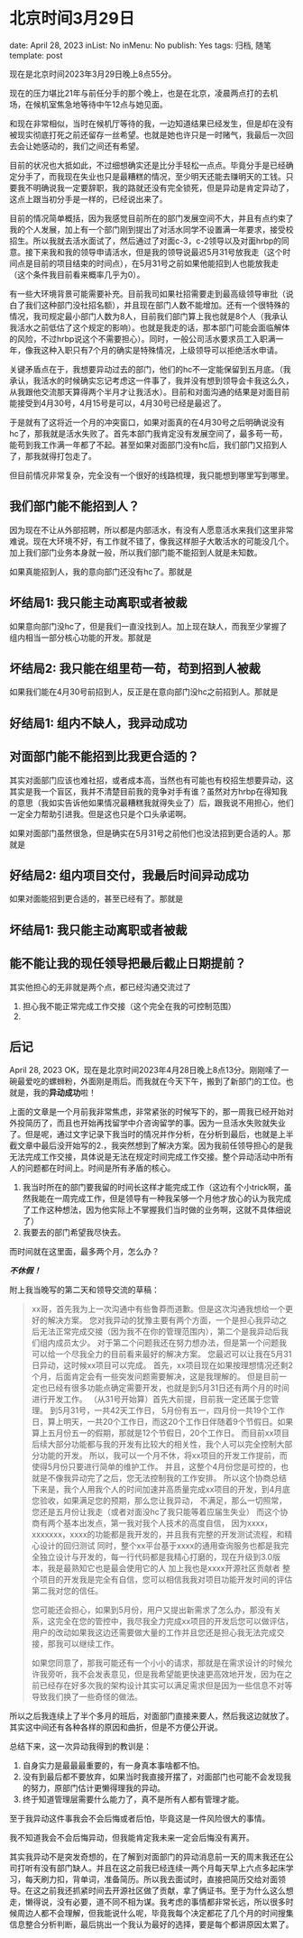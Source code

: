# 北京时间3月29日

date: April 28, 2023
inList: No
inMenu: No
publish: Yes
tags: 归档, 随笔
template: post

现在是北京时间2023年3月29日晚上8点55分。

现在的压力堪比21年与前任分手的那个晚上，也是在北京，凌晨两点打的去机场，在候机室焦急地等待中午12点与她见面。

和现在非常相似，当时在候机厅等待的我，一边知道结果已经发生，但是却在没有被现实彻底打死之前还留存一丝希望。也就是她也许只是一时赌气，我最后一次回去会让她感动的，我们之间还有希望。

目前的状况也大抵如此，不过细想确实还是比分手轻松一点点。毕竟分手是已经确定分手了，而我现在失业也只是最糟糕的情况，至少明天还能去赚明天的工钱。只要我不明确说我一定要辞职，我的路就还没有完全锁死，但是异动是肯定异动了，这点上跟当初分手是一样的，已经说出来了。

目前的情况简单概括，因为我感觉目前所在的部门发展空间不大，并且有点约束了我的个人发展，加上有一个部门刚到提出了对活水同学不设置满一年要求，接受校招生。所以我就去活水面试了，然后通过了对面c-3，c-2领导以及对面hrbp的同意。接下来我和我的领导申请活水，但是我的领导说最迟5月31号放我走（这个时间点是目前的项目结束的时间点），在5月31号之前如果他能招到人也能放我走（这个条件我目前看来概率几乎为0）。

有一些大环境背景可能需要补充。目前我司如果社招需要走到最高级领导审批（说白了我们这种部门没社招名额），并且现在部门人数不能增加。还有一个很特殊的情况，我司规定最小部门人数为8人，目前我们部门算上我也就是8个人（我承认我活水之前低估了这个规定的影响）。也就是我走的话，那本部门可能会面临解体的风险，不过hrbp说这个不需要担心）。同时，一般公司活水要求员工入职满一年，像我这种入职只有7个月的确实是特殊情况，上级领导可以拒绝活水申请。

关键矛盾点在于，我想要异动过去的部门，他们的hc不一定能保留到五月底。（我承认，我活水的时候确实忘记考虑这一件事了，我并没有想到领导会卡我这么久，从我跟他交流那天算得两个半月才让我活水）。目前和对面沟通的结果是对面目前能接受到4月30号，4月15号是可以，4月30号已经是最迟了。

于是就有了这将近一个月的冲突窗口，如果对面真的在4月30号之后明确说没有hc了，那我就是活水失败了。首先本部门我肯定没有发展空间了，最多苟一苟，能苟到我工作满一年都了不起。甚至如果对面部门没有hc后，我们部门又招到人了，那我就得打包走了。

但目前情况非常复杂，完全没有一个很好的线路梳理，我只能想到哪里写到哪里。

## 我们部门能不能招到人？

因为现在不让从外部招聘，所以都是内部活水，有没有人愿意活水来我们这里非常难说。现在大环境不好，有工作就不错了，像我这样胆子大敢活水的可能没几个。加上我们部门业务本身就一般，所以我们部门能不能招到人就是未知数。

如果真能招到人，我的意向部门还没有hc了。那就是

## 坏结局1:  我只能主动离职或者被裁

如果意向部门没hc了，但是我们一直没找到人。加上现在缺人，而我至少掌握了组内相当一部分核心功能的开发。那就是

## 坏结局2: 我只能在组里苟一苟，苟到招到人被裁

如果我们能在4月30号前招到人，反正是在意向部门没hc之前招到人。那就是

## 好结局1: 组内不缺人，我异动成功

## 对面部门能不能招到比我更合适的？

其实对面部门应该也难社招，或者成本高，当然也有可能也有校招生想要异动，这其实是我一个盲区，我并不清楚目前我的竞争对手有谁？虽然对方hrbp在得知我的意思（我如实告诉他如果情况最糟糕我就得失业了）后，跟我说不用担心，他们一定全力帮助引进我。但是这也只是个口头承诺啊。

如果对面部门虽然很急，但是确实在5月31号之前他们也没法招到更合适的人。那就是

## 好结局2: 组内项目交付，我最后时间异动成功

如果对面能招到更合适的，甚至已经有了。那就是

## 坏结局1: 我只能主动离职或者被裁

## 能不能让我的现任领导把最后截止日期提前？

其实他担心的无非就是两个点，都已经沟通交流过了

1. 担心我不能正常完成工作交接（这个完全在我的可控制范围）
2. 

## 后记

April 28, 2023 OK，现在是北京时间2023年4月28日晚上8点13分。刚刚嗦了一碗最爱吃的螺蛳粉，外面刚是雨后。而我就在今天下午，搬到了新部门的工位。也就是，我的**异动成功**啦！

上面的文章是一个月前我非常焦虑，非常紧张的时候写下的，那一周我已经开始对外投简历了，而且也开始再找留学中介咨询留学的事。因为一旦活水失败就失业了。但是呢，通过文字记录下我当时的情况并作分析，在分析到最后，也就是上半截文章中最后没开始写的2.，我突然想到了解决方案。因为我前任领导担心的是我无法完成工作交接，具体说是无法在规定时间完成工作交接。整个异动活动中所有人的问题都在时间上。时间是所有矛盾的核心。

1. 我当时所在的部门要我留的时间长这样才能完成工作（这边有个小trick啊，虽然我能在一周完成工作，但是领导有一种我呆够一个月他才放心的认为我完成了工作这种想法，因为他实际上不掌握我们当时做的业务啊，这就不具体细说了）
2. 我要去的部门希望我尽快去。

而时间就在这里面，最多两个月，怎么办？

***不休假！***

附上我当晚写的第二天和领导交流的草稿：

> xx哥，首先我为上一次沟通中有些鲁莽而道歉。但是这次沟通我想给一个更好的解决方案。
您对我异动的犹豫主要有两个方面，一个是担心我异动之后无法正常完成交接（因为我不在你的管理范围内），第二个是我异动后我们组内成员太少。
对于第二个问题我还在努力想办法，但是第一个问题我可以给一个尽我全力的目前看来最好的解决方案。
您最迟可以让我在5月31日异动，这时候xx项目可以完成。
首先，xx项目现在如果按理想情况还剩2个月，后面肯定会有一些突发问题需要解决，这是我理解的。
但是目前一定也已经有很多功能点确定需要开发，也就是到5月31日还有两个月的时间进行开发工作。
（从31号开始算）首先大前提，目前我一定还属于您管理。
到5月31号，一共42天工作日，
5月份有五一，四月份一共19个工作日，算上明天，一共20个工作日，而这20个工作日伴随着9个节假日。如果算上五月份五一的假期，那就是12个节假日，20个工作日。
而目前xx项目后续大部分功能都与我的开发有比较大的相关性，我个人可以完全控制大部分功能的开发。
所以，我可以一个月不休，将xx项目的开发工作提前，而使得5月份只要进行简单的维护工作。
并且，这整个4月份您是可控的，也就是不像我异动完了之后，您无法控制我的工作安排。
所以这个协商总结下来是，我个人用我个人的时间加速并高质量完成xx项目的开发，到4月底您验收，如果满足您的预期，那么您让我异动，
不满足，那么一切照常，您还是五月份让我走（或者对面没hc了我只能等着应届生失业）
而这个协商有两个基本出发点，第一我对我个人技术的高度自信，
因为xxxx，xxxxxxx，xxxx的功能都是我开发的，并且我有完整的开发测试流程，和精心设计的回归测试
同时，整个xx平台基于xxxx的通用查询服务也都是我完全独立设计与开发的，每一行代码都是我精心打磨的，现在升级到3.0版本，我是最熟知它也是最会使用它的人
加上我也是xxxx开源社区贡献者
整个项目的开发我是完全有自信，您可以相信我我对项目功能开发时间的评估
第二我对您的信任。
> 
> 
> 您可能还会担心，如果到5月份，用户又提出新需求了怎么办，那没有关系，这完全在您的管控中，我尽我全力完成xx项目的开发后您可以做评估，用户的改动如果我这边还需要做大量的工作并且您还是担心我无法完成交接，那我可以继续工作。
> 
> 如果您同意了，那我可能还有一个小小的请求，那就是在需求设计的时候允许我旁听，我不会发表意见，但是我希望能更快速更高效地开发，因为在之前已经存在好多次我的架构设计其实可以满足需求但是因为一些信息不对等导致我们换了一些奇怪的做法。
> 

所以之后我连续上了半个多月的班后，对面部门直接来要人，然后我这边就放了。其实这中间还有各种各样的原因和曲折，但是不方便公开说。

总结下来，这一次异动我得到的教训是：

1. 自身实力是最最最重要的，有一身真本事啥都不怕。
2. 没有到最后都不要放弃，如果当时我直接开摆了，对面部门也可能不会发现我的努力，原部门估计更懒得理我的异动。
3. 终于知道管理层需要什么能力了，真不是所有人都有管理才能。

至于我异动这件事我会不会后悔或者后怕，毕竟这是一件风险很大的事情。

我不知道我会不会后悔异动，但我能肯定我未来一定会后悔没有离开。

其实我异动不是突发奇想的，在了解到对面部门的异动消息前一天的周末我还在公司打听有没有部门缺人。并且在这之前我已经连续一两个月每天早上六点多起床学习，每天刷力扣，背单词，准备简历。所以我去面试时，直接把简历交给对面领导。在这之前我还抓紧时间去开源社区做了贡献，拿了俩证书。至于为什么这么想走，懒得说，没有必要，道不同不相为谋。我考虑的事情都非常长远，所以很多时候周边人都不会理解，但我能说什么呢，毕竟我每个决定都花了几个月的时间搜集信息整合分析判断，最后挑出一个我认为最好的选择，要是每个都讲原因太累了。